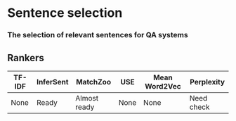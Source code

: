 # Sentence selection
### The selection of relevant sentences for QA systems

## Rankers
| TF-IDF        | InferSent     | MatchZoo | USE | Mean Word2Vec | Perplexity |
|---------------|---------------|----------|-----|---------------|------------|
| None | Ready | Almost ready | None | None | Need check |
